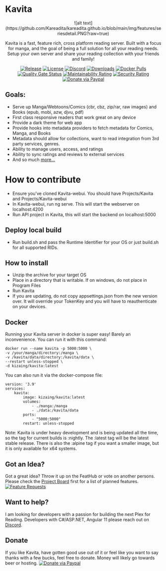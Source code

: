 ﻿# Kavita
<div align="center">
![alt text](https://github.com/Kareadita/kareadita.github.io/blob/main/img/features/seriesdetail.PNG?raw=true)

Kavita is a fast, feature rich, cross platform reading server. Built with a focus for manga, 
and the goal of being a full solution for all your reading needs. Setup your own server and share 
your reading collection with your friends and family!

[![Release](https://img.shields.io/github/release/Kareadita/Kavita.svg?style=flat&maxAge=3600)](https://github.com/Kareadita/Kavita/releases)
[![License](https://img.shields.io/badge/license-GPLv3-blue.svg?style=flat)](https://github.com/Kareadita/Kavita/blob/master/LICENSE)
[![Discord](https://img.shields.io/badge/discord-chat-7289DA.svg?maxAge=60)](https://discord.gg/eczRp9eeem)
[![Downloads](https://img.shields.io/github/downloads/Kareadita/Kavita/total.svg?style=flat)](https://github.com/Kareadita/Kavita/releases)
[![Docker Pulls](https://img.shields.io/docker/pulls/kizaing/kavita.svg)](https://hub.docker.com/r/kizaing/kavita/)
[![Quality Gate Status](https://sonarcloud.io/api/project_badges/measure?project=Kareadita_Kavita&metric=alert_status)](https://sonarcloud.io/dashboard?id=Kareadita_Kavita)
[![Maintainability Rating](https://sonarcloud.io/api/project_badges/measure?project=Kareadita_Kavita&metric=sqale_rating)](https://sonarcloud.io/dashboard?id=Kareadita_Kavita)
[![Security Rating](https://sonarcloud.io/api/project_badges/measure?project=Kareadita_Kavita&metric=security_rating)](https://sonarcloud.io/dashboard?id=Kareadita_Kavita)
[![Donate via Paypal](https://img.shields.io/badge/donate-paypal-blue.svg?style=popout&logo=paypal)](https://paypal.me/majora2007?locale.x=en_US)
</div>

## Goals:
* Serve up Manga/Webtoons/Comics (cbr, cbz, zip/rar, raw images) and Books (epub, mobi, azw, djvu, pdf)
* First class responsive readers that work great on any device
* Provide a dark theme for web app
* Provide hooks into metadata providers to fetch metadata for Comics, Manga, and Books
* Metadata should allow for collections, want to read integration from 3rd party services, genres.
* Ability to manage users, access, and ratings
* Ability to sync ratings and reviews to external services
* And so much [more...](https://github.com/Kareadita/Kavita/projects)


# How to contribute
- Ensure you've cloned Kavita-webui. You should have Projects/Kavita and Projects/Kavita-webui
- In Kavita-webui, run ng serve. This will start the webserver on localhost:4200
- Run API project in Kavita, this will start the backend on localhost:5000


## Deploy local build
- Run build.sh and pass the Runtime Identifier for your OS or just build.sh for all supported RIDs.

## How to install
- Unzip the archive for your target OS
- Place in a directory that is writable. If on windows, do not place in Program Files
- Run Kavita
- If you are updating, do not copy appsettings.json from the new version over. It will override your TokenKey and you will have to reauthenticate on your devices.

## Docker
Running your Kavita server in docker is super easy! Barely an inconvenience. You can run it with this command: 

```
docker run --name kavita -p 5000:5000 \
-v /your/manga/directory:/manga \
-v /kavita/data/directory:/kavita/data \
--restart unless-stopped \
-d kizaing/kavita:latest
```

You can also run it via the docker-compose file:

```
version: '3.9'
services:
    kavita:
        image: kizaing/kavita:latest
        volumes:
            - ./manga:/manga
            - ./data:/kavita/data
        ports:
            - "5000:5000"
        restart: unless-stopped
```

Note: Kavita is under heavy development and is being updated all the time, so the tag for current builds is :nightly. The :latest tag will be the latest stable release. There is also the :alpine tag if you want a smaller image, but it is only available for x64 systems.

## Got an Idea?
Got a great idea? Throw it up on the FeatHub or vote on another persons. Please check the [Project Board](https://github.com/Kareadita/Kavita/projects) first for a list of planned features.
[![Feature Requests](https://feathub.com/Kareadita/Kavita?format=svg)](https://feathub.com/Kareadita/Kavita)

## Want to help?
I am looking for developers with a passion for building the next Plex for Reading. Developers with C#/ASP.NET, Angular 11 please reach out on [Discord](https://discord.gg/eczRp9eeem).  

## Donate
If you like Kavita, have gotten good use out of it or feel like you want to say thanks with a few bucks, feel free to donate. Money will 
likely go towards beer or hosting.
[![Donate via Paypal](https://img.shields.io/badge/donate-paypal-blue.svg?style=popout&logo=paypal)](https://paypal.me/majora2007?locale.x=en_US)
